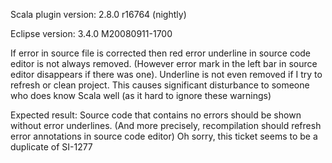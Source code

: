 Scala plugin version: 2.8.0 r16764 (nightly)

Eclipse version: 3.4.0 M20080911-1700 

If error in source file is corrected then red error underline in source code editor is not always removed. (However error mark in the left bar in source editor disappears if there was one). Underline is not even removed if I try to refresh or clean project. This causes significant disturbance to someone who does know Scala well (as it hard to ignore these warnings)

Expected result:
Source code that contains no errors should be shown without error underlines. (And more precisely, recompilation should refresh error annotations in source code editor)
Oh sorry, this ticket seems to be a duplicate of SI-1277
